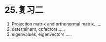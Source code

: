 # 25.复习二

1. Projection matrix and orthonormal matrix......
2. determinant, cofactors......
3. eigenvalues, eigenvectors......